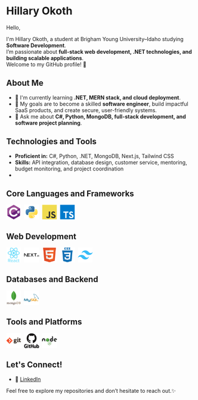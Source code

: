 # Hillary Okoth

Hello, 

I'm Hillary Okoth, a student at Brigham Young University–Idaho studying **Software Development**.  
I’m passionate about **full-stack web development, .NET technologies, and building scalable applications**.  
Welcome to my GitHub profile! 🚀  

## About Me  

- 🌱 I'm currently learning **.NET, MERN stack, and cloud deployment**.  
- 🎯 My goals are to become a skilled **software engineer**, build impactful SaaS products, and create secure, user-friendly systems.  
- 💬 Ask me about **C#, Python, MongoDB, full-stack development, and software project planning**.  

## Technologies and Tools  

- **Proficient in:** C#, Python, .NET, MongoDB, Next.js, Tailwind CSS  
- **Skills:** API integration, database design, customer service, mentoring, budget monitoring, and project coordination
- 
## Core Languages and Frameworks
  <div>
    <img src="https://github.com/devicons/devicon/blob/master/icons/csharp/csharp-original.svg" title="C#" alt="C#" width="40" height="40"/>&nbsp;
<img src="https://github.com/devicons/devicon/blob/master/icons/python/python-original.svg" title="Python" alt="Python" width="40" height="40"/>&nbsp;
<img src="https://github.com/devicons/devicon/blob/master/icons/javascript/javascript-original.svg" title="JavaScript" alt="JavaScript" width="40" height="40"/>&nbsp;
<img src="https://github.com/devicons/devicon/blob/master/icons/typescript/typescript-original.svg" title="TypeScript" alt="TypeScript" width="40" height="40"/>&nbsp;
</div>

## Web Development

<div>
    <img src="https://github.com/devicons/devicon/blob/master/icons/react/react-original-wordmark.svg" title="React / Next.js" alt="React" width="40" height="40"/>&nbsp;
<img src="https://github.com/devicons/devicon/blob/master/icons/nextjs/nextjs-original-wordmark.svg" title="Next.js" alt="Next.js" width="40" height="40"/>&nbsp;
<img src="https://github.com/devicons/devicon/blob/master/icons/html5/html5-original.svg" title="HTML5" alt="HTML" width="40" height="40"/>&nbsp;
<img src="https://github.com/devicons/devicon/blob/master/icons/css3/css3-plain-wordmark.svg" title="CSS3" alt="CSS" width="40" height="40"/>&nbsp;
<img src="https://github.com/devicons/devicon/blob/master/icons/tailwindcss/tailwindcss-plain.svg" title="Tailwind CSS" alt="Tailwind" width="40" height="40"/>&nbsp;

</div>

## Databases and Backend

<div>
   <img src="https://github.com/devicons/devicon/blob/master/icons/mongodb/mongodb-original-wordmark.svg" title="MongoDB" alt="MongoDB" width="40" height="40"/>&nbsp;
<img src="https://github.com/devicons/devicon/blob/master/icons/mysql/mysql-original-wordmark.svg" title="MySQL" alt="MySQL" width="40" height="40"/>&nbsp;

</div>

## Tools and Platforms

<img src="https://github.com/devicons/devicon/blob/master/icons/git/git-original-wordmark.svg" title="Git" alt="Git" width="40" height="40"/>&nbsp;
<img src="https://github.com/devicons/devicon/blob/master/icons/github/github-original-wordmark.svg" title="GitHub" alt="GitHub" width="40" height="40"/>&nbsp;
<img src="https://github.com/devicons/devicon/blob/master/icons/nodejs/nodejs-original-wordmark.svg" title="Node.js" alt="Node.js" width="40" height="40"/>&nbsp;


## Let's Connect!  

- 💼 [LinkedIn](https://www.linkedin.com/in/hillary-okoth-831391218/)  

Feel free to explore my repositories and don’t hesitate to reach out.✨  
